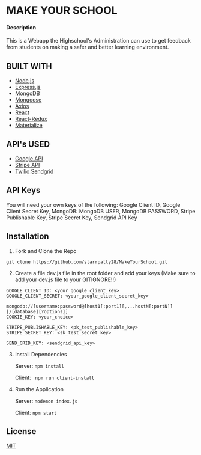 # MAKE YOUR SCHOOL

#### Description

This is a Webapp the Highschool's  Administration can use to get feedback from students on making a safer and better learning environment.

## BUILT WITH

* [Node.js](https://nodejs.org/en/)
* [Express.js](https://expressjs.com/)
* [MongoDB](https://www.mongodb.com)
* [Mongoose](https://mongoosejs.com/) 
* [Axios](https://www.npmjs.com/package/axios)
* [React](https://reactjs.org/)
* [React-Redux](https://react-redux.js.org/)   
* [Materialize](https://materializecss.com/) 


## API's USED

* [Google API](https://developers.google.com/)
* [Stripe API](https://stripe.com/docs/api)
* [Twilio Sendgrid](https://www.twilio.com/sendgrid) 


## API Keys

You will need your own keys of the following: Google Client ID, Google Client Secret Key, MongoDB: MongoDB USER, MongoDB PASSWORD, Stripe Publishable Key, Stripe Secret Key, Sendgrid API Key

## Installation

1. Fork and Clone the Repo 
```
git clone https://github.com/starrpatty28/MakeYourSchool.git
```

2. Create a file dev.js file in the root folder and add your keys (Make sure to add your dev.js file to your GITIGNORE!!)
```
GOOGLE_CLIENT_ID: <your_google_client_key>
GOOGLE_CLIENT_SECRET: <your_google_client_secret_key>

mongodb://[username:password@]host1[:port1][,...hostN[:portN]][/[database][?options]]
COOKIE_KEY: <your_choice>

STRIPE_PUBLISHABLE_KEY: <pk_test_publishable_key>
STRIPE_SECRET_KEY: <sk_test_secret_key>

SEND_GRID_KEY: <sendgrid_api_key>

```
3. Install Dependencies <br>

   Server:  ``` npm install ``` <br>
 
   Client:  ``` npm run client-install```
 
4. Run the Application
 
   Server: ``` nodemon index.js ``` <br>
 
   Client: ``` npm start ```

## License
[MIT](https://choosealicense.com/licenses/mit/)
